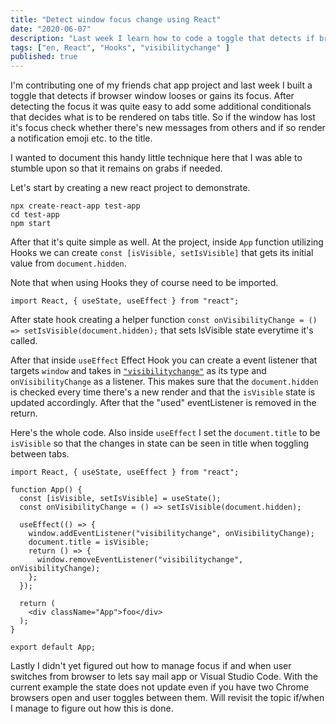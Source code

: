 ```yaml
---
title: "Detect window focus change using React"
date: "2020-06-07"
description: "Last week I learn how to code a toggle that detects if browser window looses or gains its focus."
tags: ["en, React", "Hooks", "visibilitychange" ]
published: true
---
```


I'm contributing one of my friends chat app project and last week I built a toggle that detects if browser window looses or gains its focus. After detecting the focus it was quite easy to add some additional conditionals that decides what is to be rendered on tabs title. So if the window has lost it's focus check whether there's new messages from others and if so render a notification emoji etc. to the title.

I wanted to document this handy little technique here that I was able to stumble upon so that it remains on grabs if needed.

Let's start by creating a new react project to demonstrate.

```
npx create-react-app test-app
cd test-app
npm start
```

After that it's quite simple as well. At the project, inside `App` function utilizing Hooks we can create `const [isVisible, setIsVisible]` that gets its initial value from `document.hidden`.

Note that when using Hooks they of course need to be imported. 

```
import React, { useState, useEffect } from "react";
```

After state hook creating a helper function `const onVisibilityChange = () => setIsVisible(document.hidden);` that sets IsVisible state everytime it's called.

After that inside `useEffect` Effect Hook you can create a event listener that targets `window` and takes in <a href="https://developer.mozilla.org/en-US/docs/Web/API/Document/visibilitychange_event" target="_blank" rel="noopener noreferrer" >`"visibilitychange"`</a> as its type and `onVisibilityChange` as a listener. This makes sure that the `document.hidden` is checked every time there's a new render and that the `isVisible` state is updated accordingly. After that the "used" eventListener is removed in the return.

Here's the whole code. Also inside `useEffect` I set the `document.title` to be `isVisible` so that the changes in state can be seen in title when toggling between tabs.

```
import React, { useState, useEffect } from "react";

function App() {
  const [isVisible, setIsVisible] = useState();
  const onVisibilityChange = () => setIsVisible(document.hidden);
  
  useEffect(() => {
    window.addEventListener("visibilitychange", onVisibilityChange);
    document.title = isVisible;
    return () => {
      window.removeEventListener("visibilitychange", onVisibilityChange);
    };
  });

  return (
    <div className="App">foo</div>
  );
}

export default App;

  ```

  Lastly I didn't yet figured out how to manage focus if and when user switches from browser to lets say mail app or Visual Studio Code. With the current example the state does not update even if you have two Chrome browsers open and user toggles between them.
  Will revisit the topic if/when I manage to figure out how this is done.